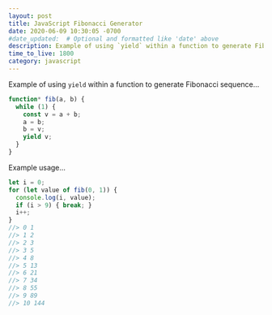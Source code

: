 ```yaml
---
layout: post
title: JavaScript Fibonacci Generator
date: 2020-06-09 10:30:05 -0700
#date_updated:  # Optional and formatted like 'date' above
description: Example of using `yield` within a function to generate Fibonacci sequence
time_to_live: 1800
category: javascript
---
```




Example of using `yield` within a function to generate Fibonacci sequence...


```javascript
function* fib(a, b) {
  while (1) {
    const v = a + b;
    a = b;
    b = v;
    yield v;
  }
}
```


Example usage...


```javascript
let i = 0;
for (let value of fib(0, 1)) {
  console.log(i, value);
  if (i > 9) { break; }
  i++;
}
//> 0 1
//> 1 2
//> 2 3
//> 3 5
//> 4 8
//> 5 13
//> 6 21
//> 7 34
//> 8 55
//> 9 89
//> 10 144
```
